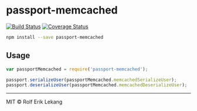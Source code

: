 # passport-memcached

[![Build Status](https://travis-ci.org/relekang/passport-memcached.svg)](https://travis-ci.org/relekang/passport-memcached)
[![Coverage Status](https://coveralls.io/repos/relekang/passport-memcached/badge.png)](https://coveralls.io/r/relekang/passport-memcached)

```bash
npm install --save passport-memcached
```

## Usage

```javascript
var passportMemcached = require('passport-memcached');

passport.serializeUser(passportMemcached.memcachedSerializeUser);
passport.deserializeUser(passportMemcached.memcachedDeserializeUser);

```

--------
MIT © Rolf Erik Lekang
